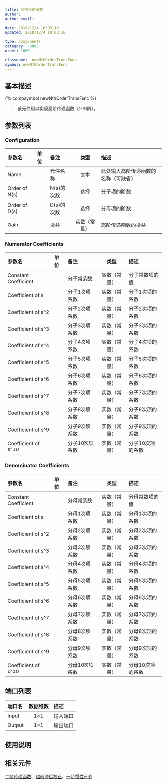 ```yaml
---
title: 高阶传递函数
author: 
author_email:

date: 2018/12/4 10:03:10
updated: 2018/12/4 10:03:10

type: components
category: -3003
order: 1000

classname: _newNthOrderTransFunc
symbol: newNthOrderTransFunc
---
```

## 基本描述
{% compsymbol newNthOrderTransFunc %}

> **该元件用以实现高阶传递函数（1-10阶）。**

## 参数列表
### Configuration
| 参数名 | 单位 | 备注 | 类型 | 描述 |
| :--- | :--- | :--- | :--: | :--- |
| Name |  | 元件名称 | 文本 | 此处输入高阶传递函数的名称（可缺省） |
| Order of N(s) |  | N(s)的次数 | 选择 | 分子项的阶数 |
| Order of D(s) |  | D(s)的次数 | 选择 | 分母项的阶数 |
| Gain |  | 增益 | 实数（常量） | 高阶传递函数的增益 |

### Numerator Coefficients
| 参数名 | 单位 | 备注 | 类型 | 描述 |
| :--- | :--- | :--- | :--: | :--- |
| Constant Coefficient |  | 分子常系数 | 实数（常量） | 分子常数项的值 |
| Coefficient of s |  | 分子1次项系数 | 实数（常量） | 分子1次项的系数 |
| Coefficient of s^2 |  | 分子2次项系数 | 实数（常量） | 分子2次项的系数 |
| Coefficient of s^3 |  | 分子3次项系数 | 实数（常量） | 分子3次项的系数 |
| Coefficient of s^4 |  | 分子4次项系数 | 实数（常量） | 分子4次项的系数 |
| Coefficient of s^5 |  | 分子5次项系数 | 实数（常量） | 分子5次项的系数 |
| Coefficient of s^6 |  | 分子6次项系数 | 实数（常量） | 分子6次项的系数 |
| Coefficient of s^7 |  | 分子7次项系数 | 实数（常量） | 分子7次项的系数 |
| Coefficient of s^8 |  | 分子8次项系数 | 实数（常量） | 分子8次项的系数 |
| Coefficient of s^9 |  | 分子9次项系数 | 实数（常量） | 分子9次项的系数 |
| Coefficient of s^10 |  | 分子10次项系数 | 实数（常量） | 分子10次项的系数 |

### Denominator Coefficients
| 参数名 | 单位 | 备注 | 类型 | 描述 |
| :--- | :--- | :--- | :--: | :--- |
| Constant Coefficient |  | 分母常系数 | 实数（常量） | 分母常数项的值 |
| Coefficient of s |  | 分母1次项系数 | 实数（常量） | 分母1次项的系数 |
| Coefficient of s^2 |  | 分母2次项系数 | 实数（常量） | 分母2次项的系数 |
| Coefficient of s^3 |  | 分母3次项系数 | 实数（常量） | 分母3次项的系数 |
| Coefficient of s^4 |  | 分母4次项系数 | 实数（常量） | 分母4次项的系数 |
| Coefficient of s^5 |  | 分母5次项系数 | 实数（常量） | 分母5次项的系数 |
| Coefficient of s^6 |  | 分母6次项系数 | 实数（常量） | 分母6次项的系数 |
| Coefficient of s^7 |  | 分母7次项系数 | 实数（常量） | 分母7次项的系数 |
| Coefficient of s^8 |  | 分母8次项系数 | 实数（常量） | 分母8次项的系数 |
| Coefficient of s^9 |  | 分母9次项系数 | 实数（常量） | 分母9次项的系数 |
| Coefficient of s^10 |  | 分母10次项系数 | 实数（常量） | 分母10次项的系数 |


## 端口列表

| 端口名 | 数据维数 | 描述 |
| :--- | :--:  | :--- |
| Input | 1×1 |输入端口 |
| Output | 1×1 |输出端口 |

## 使用说明



## 相关元件

[二阶传递函数](comp_newComplexPole.html)、[超前滞后校正](comp_newLeadLag.html)、[一阶惯性环节](comp_newRealPole.html)
